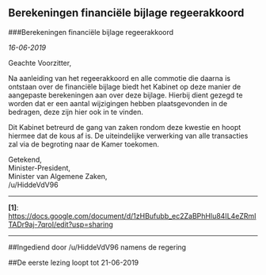 ## Berekeningen financiële bijlage regeerakkoord 
 
###Berekeningen financiële bijlage regeerakkoord

*16-06-2019*

Geachte Voorzitter,

Na aanleiding van het regeerakkoord en alle commotie die daarna is ontstaan over de financiële bijlage biedt het Kabinet op deze manier de aangepaste berekeningen aan over deze bijlage. Hierbij dient gezegd te worden dat er een aantal wijzigingen hebben plaatsgevonden in de bedragen, deze zijn hier ook in te vinden.

Dit Kabinet betreurd de gang van zaken rondom deze kwestie en hoopt hiermee dat de kous af is. De uiteindelijke verwerking van alle transacties zal via de begroting naar de Kamer toekomen.

Getekend,   
Minister-President,  
Minister van Algemene Zaken,  
/u/HiddeVdV96

---

**[1]**: https://docs.google.com/document/d/1zHBufubb_ec2ZaBPhHlu84IL4eZRmITADr9aj-7qroI/edit?usp=sharing

---


##Ingediend door /u/HiddeVdV96 namens de regering

##De eerste lezing loopt tot 21-06-2019